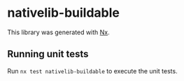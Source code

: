# nativelib-buildable

This library was generated with [Nx](https://nx.dev).

## Running unit tests

Run `nx test nativelib-buildable` to execute the unit tests.
